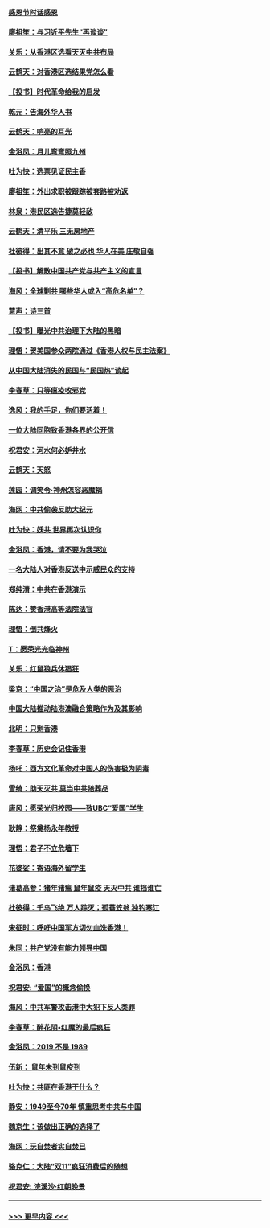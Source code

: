 #### [感恩节时话感恩](../pages/nsc993/n11687568.md?t=11290222) 
#### [廖祖笙：与习近平先生“再谈谈”](../pages/nsc993/n11687005.md?t=11290222) 
#### [关乐：从香港区选看天灭中共布局](../pages/nsc993/n11686647.md?t=11290222) 
#### [云鹤天：对香港区选结果党怎么看](../pages/nsc993/n11686216.md?t=11290222) 
#### [【投书】时代革命给我的启发](../pages/nsc993/n11684287.md?t=11290222) 
#### [乾元：告海外华人书](../pages/nsc993/n11684044.md?t=11290222) 
#### [云鹤天：响亮的耳光](../pages/nsc993/n11684254.md?t=11290222) 
#### [金浴凤：月儿弯弯照九州](../pages/nsc993/n11684231.md?t=11290222) 
#### [吐为快：选票见证民主香](../pages/nsc993/n11684206.md?t=11290222) 
#### [廖祖笙：外出求职被跟踪被套路被劝返](../pages/nsc993/n11683874.md?t=11290222) 
#### [林泉：港民区选告捷莫轻敌](../pages/nsc993/n11683930.md?t=11290222) 
#### [云鹤天：清平乐 三无房地产](../pages/nsc993/n11681521.md?t=11290222) 
#### [杜彼得：出其不意 破之必也 华人在美 庄敬自强](../pages/nsc993/n11679554.md?t=11290222) 
#### [【投书】解散中国共产党与共产主义的宣言](../pages/nsc993/n11679177.md?t=11290222) 
#### [海风：全球剿共 哪些华人或入“高危名单”？](../pages/nsc993/n11678617.md?t=11290222) 
#### [慧声：诗三首](../pages/nsc993/n11678848.md?t=11290222) 
#### [【投书】曝光中共治理下大陆的黑暗](../pages/nsc993/n11678674.md?t=11290222) 
#### [理悟：贺美国参众两院通过《香港人权与民主法案》](../pages/nsc993/n11678104.md?t=11290222) 
#### [从中国大陆消失的民国与“民国热”谈起](../pages/nsc993/n11678075.md?t=11290222) 
#### [李春草：只等瘟疫收邪党](../pages/nsc993/n11677308.md?t=11290222) 
#### [逸风：我的手足，你们要活着！](../pages/nsc993/n11676352.md?t=11290222) 
#### [一位大陆同胞致香港各界的公开信](../pages/nsc993/n11675761.md?t=11290222) 
#### [祝君安：河水何必妒井水](../pages/nsc993/n11675746.md?t=11290222) 
#### [云鹤天：天怒](../pages/nsc993/n11675718.md?t=11290222) 
#### [莲园：调笑令‧神州怎容恶魔祸](../pages/nsc993/n11675648.md?t=11290222) 
#### [海网：中共偷袭反助大纪元](../pages/nsc993/n11673515.md?t=11290222) 
#### [吐为快：妖共 世界再次认识你](../pages/nsc993/n11673506.md?t=11290222) 
#### [金浴凤：香港，请不要为我哭泣](../pages/nsc993/n11673248.md?t=11290222) 
#### [一名大陆人对香港反送中示威民众的支持](../pages/nsc993/n11672615.md?t=11290222) 
#### [郑纯清：中共在香港演示](../pages/nsc993/n11670539.md?t=11290222) 
#### [陈达：赞香港高等法院法官](../pages/nsc993/n11669542.md?t=11290222) 
#### [理悟：倒共烽火](../pages/nsc993/n11668844.md?t=11290222) 
#### [T：愿荣光光临神州](../pages/nsc993/n11668421.md?t=11290222) 
#### [关乐：红鼠狼兵休猖狂](../pages/nsc993/n11668378.md?t=11290222) 
#### [梁京：“中国之治”是危及人类的恶治](../pages/nsc993/n11668328.md?t=11290222) 
#### [中国大陆推动陆港澳融合策略作为及其影响](../pages/nsc993/n11668157.md?t=11290222) 
#### [北明：只剩香港](../pages/nsc993/n11668002.md?t=11290222) 
#### [李春草：历史会记住香港](../pages/nsc993/n11667927.md?t=11290222) 
#### [杨吒：西方文化革命对中国人的伤害极为阴毒](../pages/nsc993/n11664521.md?t=11290222) 
#### [雪绮：助天灭共 莫当中共陪葬品](../pages/nsc993/n11662650.md?t=11290222) 
#### [唐风：愿荣光归校园——致UBC“爱国”学生](../pages/nsc993/n11662194.md?t=11290222) 
#### [耿静：祭奠杨永年教授](../pages/nsc993/n11662514.md?t=11290222) 
#### [理悟：君子不立危墙下](../pages/nsc993/n11662172.md?t=11290222) 
#### [花婆娑：寄语海外留学生](../pages/nsc993/n11662121.md?t=11290222) 
#### [诸葛高参：猪年猪瘟 鼠年鼠疫 天灭中共 谁挡谁亡](../pages/nsc993/n11661980.md?t=11290222) 
#### [杜彼得：千鸟飞绝 万人踪灭；孤蓑笠翁 独钓寒江](../pages/nsc993/n11661170.md?t=11290222) 
#### [宋征时：呼吁中国军方切勿血洗香港！](../pages/nsc993/n11415318.md?t=11290222) 
#### [朱同：共产党没有能力领导中国](../pages/nsc993/n11660421.md?t=11290222) 
#### [金浴凤：香港](../pages/nsc993/n11660419.md?t=11290222) 
#### [祝君安: “爱国”的概念偷换](../pages/nsc993/n11659706.md?t=11290222) 
#### [海风：中共军警攻击港中大犯下反人类罪](../pages/nsc993/n11659632.md?t=11290222) 
#### [李春草：醉花阴•红魔的最后疯狂](../pages/nsc993/n11659287.md?t=11290222) 
#### [金浴凤：2019 不是 1989](../pages/nsc993/n11657663.md?t=11290222) 
#### [伍新： 鼠年未到鼠疫到](../pages/nsc993/n11655098.md?t=11290222) 
#### [吐为快：共匪在香港干什么？](../pages/nsc993/n11654891.md?t=11290222) 
#### [静安：1949至今70年 慎重思考中共与中国](../pages/nsc993/n11651244.md?t=11290222) 
#### [魏京生：该做出正确的选择了](../pages/nsc993/n11653084.md?t=11290222) 
#### [海网：玩自焚者实自焚已](../pages/nsc993/n11652423.md?t=11290222) 
#### [骆克仁：大陆“双11”疯狂消费后的随想](../pages/nsc993/n11652305.md?t=11290222) 
#### [祝君安: 浣溪沙·红朝晚景](../pages/nsc993/n11652258.md?t=11290222) 

----
#### [ >>> 更早内容 <<< ](../indexes/nsc993-earlier.md)
